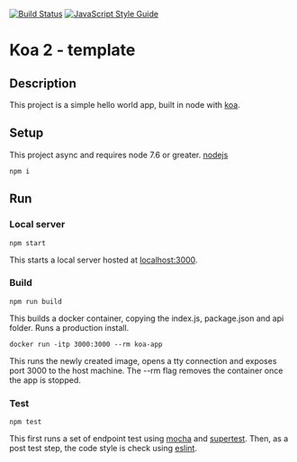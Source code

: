 [![Build Status](https://travis-ci.org/choste/Koa-service-template.svg?branch=master)](https://travis-ci.org/choste/Koa-service-template)
[![JavaScript Style Guide](https://img.shields.io/badge/code_style-standard-brightgreen.svg)](https://standardjs.com)
# Koa 2 - template

## Description

This project is a simple hello world app, built in node with [koa](http://koajs.com/).

## Setup

This project async and requires node 7.6 or greater.
[nodejs](https://nodejs.org)

```
npm i
```

## Run

### Local server

```
npm start
```

This starts a local server hosted at [localhost:3000](http://localhost:3000/).

### Build

```
npm run build
```

This builds a docker container, copying the index.js, package.json and api folder. Runs a production install.

```
docker run -itp 3000:3000 --rm koa-app
```

This runs the newly created image, opens a tty connection and exposes port 3000 to the host machine. The --rm flag removes the container once the app is stopped.

### Test
```
npm test
```

This first runs a set of endpoint test using [mocha](https://mochajs.org/) and [supertest](https://github.com/visionmedia/supertest). Then, as a post test step, the code style is check using [eslint](http://eslint.org/).
